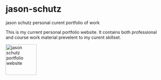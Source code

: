 # jason-schutz
jason schutz personal curent portfolio of work

This is my current personal portfolio website. It contains both professional and course work material prevelent to my curent skillset. 


<a href="https://rogueathletic.github.io/jason…">
<img border="0" alt="jason schutz portfolio website" src="https://i.imgur.com/LtKPTTk.png" width="100vw" height="100vh">
